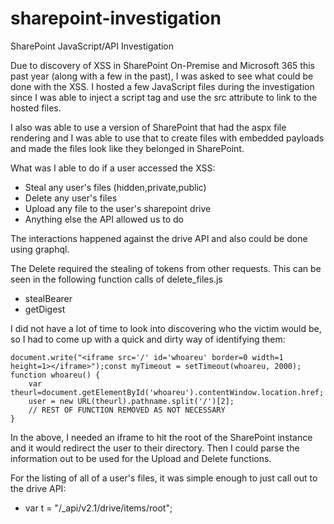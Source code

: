 # sharepoint-investigation
SharePoint JavaScript/API Investigation

Due to discovery of XSS in SharePoint On-Premise and Microsoft 365 this past year (along with a few in the past), I was asked to see what could be done with the XSS. I hosted a few JavaScript files during the investigation since I was able to inject a script tag and use the src attribute to link to the hosted files.

I also was able to use a version of SharePoint that had the aspx file rendering and I was able to use that to create files with embedded payloads and made the files look like they belonged in SharePoint.

What was I able to do if a user accessed the XSS:
- Steal any user's files (hidden,private,public)
- Delete any user's files
- Upload any file to the user's sharepoint drive
- Anything else the API allowed us to do

The interactions happened against the drive API and also could be done using graphql.

The Delete required the stealing of tokens from other requests. This can be seen in the following function calls of delete_files.js
- stealBearer
- getDigest

I did not have a lot of time to look into discovering who the victim would be, so I had to come up with a quick and dirty way of identifying them:
```
document.write("<iframe src='/' id='whoareu' border=0 width=1 height=1></iframe>");const myTimeout = setTimeout(whoareu, 2000);
function whoareu() {
	var theurl=document.getElementById('whoareu').contentWindow.location.href;
	user = new URL(theurl).pathname.split('/')[2];
	// REST OF FUNCTION REMOVED AS NOT NECESSARY
}
```
In the above, I needed an iframe to hit the root of the SharePoint instance and it would redirect the user to their directory. Then I could parse the information out to be used for the Upload and Delete functions.

For the listing of all of a user's files, it was simple enough to just call out to the drive API:
- var t = "/_api/v2.1/drive/items/root";
